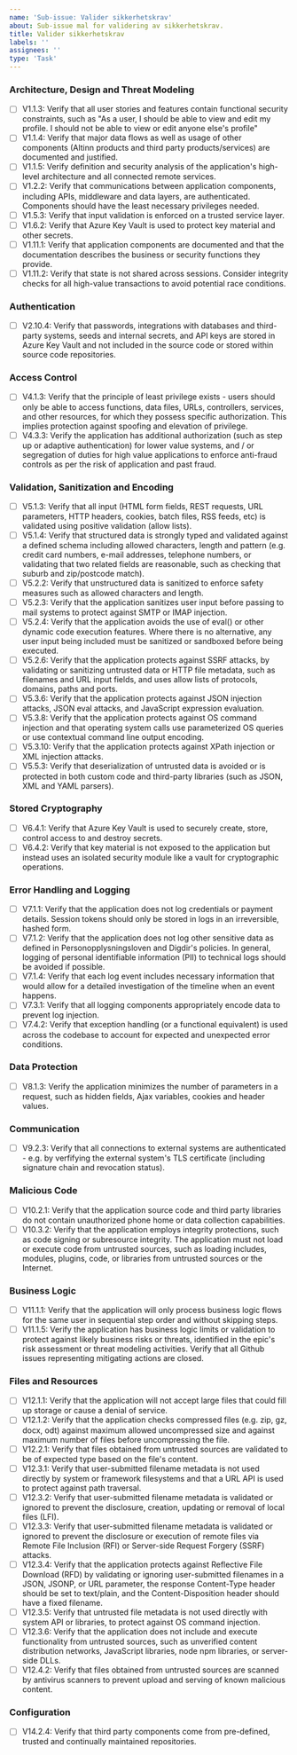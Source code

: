```yaml
---
name: 'Sub-issue: Valider sikkerhetskrav'
about: Sub-issue mal for validering av sikkerhetskrav.
title: Valider sikkerhetskrav
labels: ''
assignees: ''
type: 'Task'
---
```


### Architecture, Design and Threat Modeling

- [ ] V1.1.3: Verify that all user stories and features contain functional security constraints, such as "As a user, I should be able to view and edit my profile. I should not be able to view or edit anyone else's profile"
- [ ] V1.1.4: Verify that major data flows as well as usage of other components (Altinn products and third party products/services) are documented and justified.
- [ ] V1.1.5: Verify definition and security analysis of the application's high-level architecture and all connected remote services.
- [ ] V1.2.2: Verify that communications between application components, including APIs, middleware and data layers, are authenticated. Components should have the least necessary privileges needed.
- [ ] V1.5.3: Verify that input validation is enforced on a trusted service layer.
- [ ] V1.6.2: Verify that Azure Key Vault is used to protect key material and other secrets.
- [ ] V1.11.1: Verify that application components are documented and that the documentation describes the business or security functions they provide.
- [ ] V1.11.2: Verify that state is not shared across sessions. Consider integrity checks for all high-value transactions to avoid potential race conditions.

### Authentication

- [ ] V2.10.4: Verify that passwords, integrations with databases and third-party systems, seeds and internal secrets, and API keys are stored in Azure Key Vault and not included in the source code or stored within source code repositories.

### Access Control

- [ ] V4.1.3: Verify that the principle of least privilege exists - users should only be able to access functions, data files, URLs, controllers, services, and other resources, for which they possess specific authorization. This implies protection against spoofing and elevation of privilege.
- [ ] V4.3.3: Verify the application has additional authorization (such as step up or adaptive authentication) for lower value systems, and / or segregation of duties for high value applications to enforce anti-fraud controls as per the risk of application and past fraud.

### Validation, Sanitization and Encoding

- [ ] V5.1.3: Verify that all input (HTML form fields, REST requests, URL parameters, HTTP headers, cookies, batch files, RSS feeds, etc) is validated using positive validation (allow lists).
- [ ] V5.1.4: Verify that structured data is strongly typed and validated against a defined schema including allowed characters, length and pattern (e.g. credit card numbers, e-mail addresses, telephone numbers, or validating that two related fields are reasonable, such as checking that suburb and zip/postcode match).
- [ ] V5.2.2: Verify that unstructured data is sanitized to enforce safety measures such as allowed characters and length.
- [ ] V5.2.3: Verify that the application sanitizes user input before passing to mail systems to protect against SMTP or IMAP injection.
- [ ] V5.2.4: Verify that the application avoids the use of eval() or other dynamic code execution features. Where there is no alternative, any user input being included must be sanitized or sandboxed before being executed.
- [ ] V5.2.6: Verify that the application protects against SSRF attacks, by validating or sanitizing untrusted data or HTTP file metadata, such as filenames and URL input fields, and uses allow lists of protocols, domains, paths and ports.
- [ ] V5.3.6: Verify that the application protects against JSON injection attacks, JSON eval attacks, and JavaScript expression evaluation.
- [ ] V5.3.8: Verify that the application protects against OS command injection and that operating system calls use parameterized OS queries or use contextual command line output encoding.
- [ ] V5.3.10: Verify that the application protects against XPath injection or XML injection attacks.
- [ ] V5.5.3: Verify that deserialization of untrusted data is avoided or is protected in both custom code and third-party libraries (such as JSON, XML and YAML parsers).

### Stored Cryptography

- [ ] V6.4.1: Verify that Azure Key Vault is used to securely create, store, control access to and destroy secrets.
- [ ] V6.4.2: Verify that key material is not exposed to the application but instead uses an isolated security module like a vault for cryptographic operations.

### Error Handling and Logging

- [ ] V7.1.1: Verify that the application does not log credentials or payment details. Session tokens should only be stored in logs in an irreversible, hashed form.
- [ ] V7.1.2: Verify that the application does not log other sensitive data as defined in Personopplysningsloven and Digdir's policies. In general, logging of personal identifiable information (PII) to technical logs should be avoided if possible.
- [ ] V7.1.4: Verify that each log event includes necessary information that would allow for a detailed investigation of the timeline when an event happens.
- [ ] V7.3.1: Verify that all logging components appropriately encode data to prevent log injection.
- [ ] V7.4.2: Verify that exception handling (or a functional equivalent) is used across the codebase to account for expected and unexpected error conditions.

### Data Protection

- [ ] V8.1.3: Verify the application minimizes the number of parameters in a request, such as hidden fields, Ajax variables, cookies and header values.

### Communication

- [ ] V9.2.3: Verify that all connections to external systems are authenticated - e.g. by verfifying the external system's TLS certificate (including signature chain and revocation status).

### Malicious Code

- [ ] V10.2.1: Verify that the application source code and third party libraries do not contain unauthorized phone home or data collection capabilities.
- [ ] V10.3.2: Verify that the application employs integrity protections, such as code signing or subresource integrity. The application must not load or execute code from untrusted sources, such as loading includes, modules, plugins, code, or libraries from untrusted sources or the Internet.

### Business Logic

- [ ] V11.1.1: Verify that the application will only process business logic flows for the same user in sequential step order and without skipping steps.
- [ ] V11.1.5: Verify the application has business logic limits or validation to protect against likely business risks or threats, identified in the epic's risk assessment or threat modeling activities. Verify that all Github issues representing mitigating actions are closed.

### Files and Resources

- [ ] V12.1.1: Verify that the application will not accept large files that could fill up storage or cause a denial of service.
- [ ] V12.1.2: Verify that the application checks compressed files (e.g. zip, gz, docx, odt) against maximum allowed uncompressed size and against maximum number of files before uncompressing the file.
- [ ] V12.2.1: Verify that files obtained from untrusted sources are validated to be of expected type based on the file's content.
- [ ] V12.3.1: Verify that user-submitted filename metadata is not used directly by system or framework filesystems and that a URL API is used to protect against path traversal.
- [ ] V12.3.2: Verify that user-submitted filename metadata is validated or ignored to prevent the disclosure, creation, updating or removal of local files (LFI).
- [ ] V12.3.3: Verify that user-submitted filename metadata is validated or ignored to prevent the disclosure or execution of remote files via Remote File Inclusion (RFI) or Server-side Request Forgery (SSRF) attacks.
- [ ] V12.3.4: Verify that the application protects against Reflective File Download (RFD) by validating or ignoring user-submitted filenames in a JSON, JSONP, or URL parameter, the response Content-Type header should be set to text/plain, and the Content-Disposition header should have a fixed filename.
- [ ] V12.3.5: Verify that untrusted file metadata is not used directly with system API or libraries, to protect against OS command injection.
- [ ] V12.3.6: Verify that the application does not include and execute functionality from untrusted sources, such as unverified content distribution networks, JavaScript libraries, node npm libraries, or server-side DLLs.
- [ ] V12.4.2: Verify that files obtained from untrusted sources are scanned by antivirus scanners to prevent upload and serving of known malicious content.

### Configuration

- [ ] V14.2.4: Verify that third party components come from pre-defined, trusted and continually maintained repositories.
